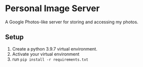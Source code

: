 # Personal Image Server

A Google Photos-like server for storing and accessing my photos.

## Setup

1. Create a python 3.9.7 virtual environment.
1. Activate your virtual environment
1. run `pip install -r requirements.txt`
